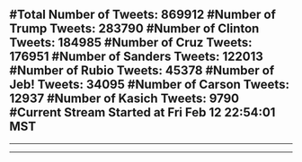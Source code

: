 #Total Number of Tweets: 869912 
#Number of Trump Tweets: 283790
#Number of Clinton Tweets: 184985
#Number of Cruz Tweets: 176951
#Number of Sanders Tweets: 122013
#Number of Rubio Tweets: 45378
#Number of Jeb! Tweets: 34095
#Number of Carson Tweets: 12937
#Number of Kasich Tweets: 9790
#Current Stream Started at Fri Feb 12 22:54:01 MST
---
---
---
